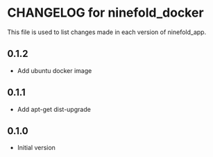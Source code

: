 # CHANGELOG for ninefold\_docker

This file is used to list changes made in each version of ninefold\_app.

## 0.1.2

* Add ubuntu docker image

## 0.1.1

* Add apt-get dist-upgrade

## 0.1.0

* Initial version
